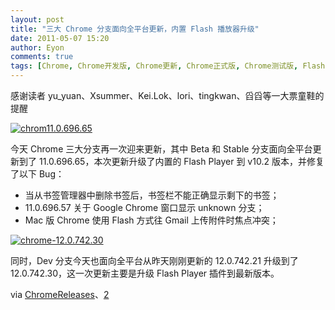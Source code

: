 ```yaml
---
layout: post
title: "三大 Chrome 分支面向全平台更新，内置 Flash 播放器升级"
date: 2011-05-07 15:20
author: Eyon
comments: true
tags: [Chrome, Chrome开发版, Chrome更新, Chrome正式版, Chrome测试版, Flash]
---
```

感谢读者 yu_yuan、Xsummer、Kei.Lok、lori、tingkwan、舀舀等一大票童鞋的提醒

<a href="http://img.chromi.org/2011/05/chrom11.0.696.65.png">![](http://img.chromi.org/2011/05/chrom11.0.696.65.png "chrom11.0.696.65")</a>

今天 Chrome 三大分支再一次迎来更新，其中 Beta 和 Stable 分支面向全平台更新到了 11.0.696.65，本次更新升级了内置的 Flash Player 到 v10.2 版本，并修复了以下 Bug：


*   当从书签管理器中删除书签后，书签栏不能正确显示剩下的书签；
*   11.0.696.57 关于 Google Chrome 窗口显示 unknown 分支；
*   Mac 版 Chrome 使用 Flash 方式往 Gmail 上传附件时焦点冲突；

<a href="http://img.chromi.org/2011/05/chrome-12.0.742.30.png">![](http://img.chromi.org/2011/05/chrome-12.0.742.30.png "chrome-12.0.742.30")</a>

同时，Dev 分支今天也面向全平台从昨天刚刚更新的 12.0.742.21 升级到了 12.0.742.30，这一次更新主要是升级 Flash Player 插件到最新版本。

via [ChromeReleases](http://googlechromereleases.blogspot.com/2011/05/beta-and-stable-channel-update.html)、[2](http://googlechromereleases.blogspot.com/2011/05/dev-channel-update_06.html)
